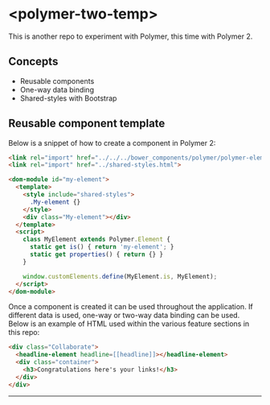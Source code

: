 # \<polymer-two-temp\>


This is another repo to experiment with Polymer, this time with Polymer 2.

## Concepts

* Reusable components
* One-way data binding
* Shared-styles with Bootstrap

## Reusable component template

Below is a snippet of how to create a component in Polymer 2:

```html
<link rel="import" href="../../../bower_components/polymer/polymer-element.html">
<link rel="import" href="../shared-styles.html">

<dom-module id="my-element">
  <template>
    <style include="shared-styles">
      .My-element {}
    </style>
    <div class="My-element"></div>
  </template>
  <script>
    class MyElement extends Polymer.Element {
      static get is() { return 'my-element'; }
      static get properties() { return {} }
    }

    window.customElements.define(MyElement.is, MyElement);
  </script>
</dom-module>
```

Once a component is created it can be used throughout the application.  If different data is used, one-way or two-way data binding can be used.  Below is an example of HTML used within the various feature sections in this repo:

```html
<div class="Collaborate">
  <headline-element headline=[[headline]]></headline-element>
  <div class="container">
    <h3>Congratulations here's your links!</h3>
  </div>
</div>
```

---
